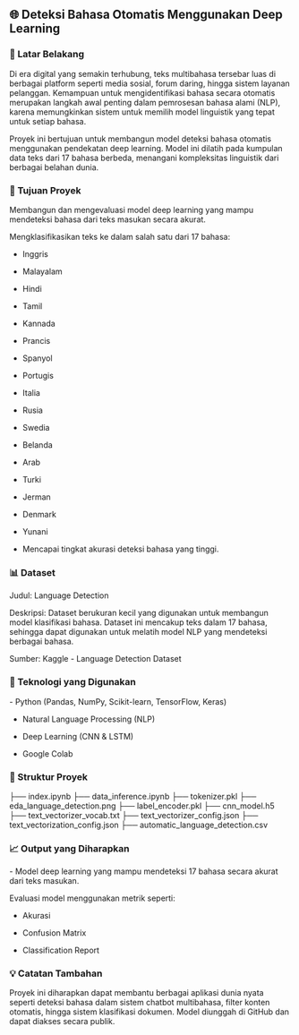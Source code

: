<h2> 🌐 Deteksi Bahasa Otomatis Menggunakan Deep Learning </h2>

<h3>📌 Latar Belakang</h3>
<p>Di era digital yang semakin terhubung, teks multibahasa tersebar luas di berbagai platform seperti media sosial, forum daring, hingga sistem layanan pelanggan. Kemampuan untuk mengidentifikasi bahasa secara otomatis merupakan langkah awal penting dalam pemrosesan bahasa alami (NLP), karena memungkinkan sistem untuk memilih model linguistik yang tepat untuk setiap bahasa.</p>

<p>Proyek ini bertujuan untuk membangun model deteksi bahasa otomatis menggunakan pendekatan deep learning. Model ini dilatih pada kumpulan data teks dari 17 bahasa berbeda, menangani kompleksitas linguistik dari berbagai belahan dunia.</p>

<h3>🎯 Tujuan Proyek</h3>
<p>Membangun dan mengevaluasi model deep learning yang mampu mendeteksi bahasa dari teks masukan secara akurat.</p>

<p>Mengklasifikasikan teks ke dalam salah satu dari 17 bahasa:</p>

- Inggris

- Malayalam

- Hindi

- Tamil

- Kannada

- Prancis

- Spanyol

- Portugis

- Italia

- Rusia

- Swedia

- Belanda

- Arab

- Turki

- Jerman

- Denmark

- Yunani

- Mencapai tingkat akurasi deteksi bahasa yang tinggi.

<h3>📊 Dataset</h3>
<p>Judul: Language Detection</p>
<p>Deskripsi: Dataset berukuran kecil yang digunakan untuk membangun model klasifikasi bahasa. Dataset ini mencakup teks dalam 17 bahasa, sehingga dapat digunakan untuk melatih model NLP yang mendeteksi berbagai bahasa.</p>
<p>Sumber: Kaggle - Language Detection Dataset</p>

<h3>🧰 Teknologi yang Digunakan</h3>
- Python (Pandas, NumPy, Scikit-learn, TensorFlow, Keras)

- Natural Language Processing (NLP)

- Deep Learning (CNN & LSTM)

- Google Colab

<h3>📁 Struktur Proyek</h3>
├── index.ipynb
├── data_inference.ipynb
├── tokenizer.pkl
├── eda_language_detection.png
├── label_encoder.pkl
├── cnn_model.h5
├── text_vectorizer_vocab.txt
├── text_vectorizer_config.json
├── text_vectorization_config.json
├── automatic_language_detection.csv

<h3>📈 Output yang Diharapkan</h3>
- Model deep learning yang mampu mendeteksi 17 bahasa secara akurat dari teks masukan.

Evaluasi model menggunakan metrik seperti:

- Akurasi

- Confusion Matrix

- Classification Report

<h3>💡 Catatan Tambahan</h3>
<p>Proyek ini diharapkan dapat membantu berbagai aplikasi dunia nyata seperti deteksi bahasa dalam sistem chatbot multibahasa, filter konten otomatis, hingga sistem klasifikasi dokumen. Model diunggah di GitHub dan dapat diakses secara publik.</p>
